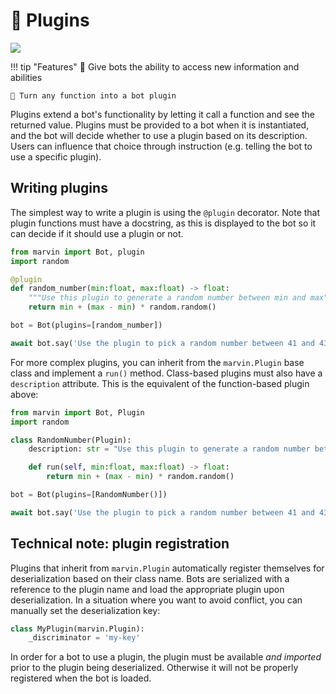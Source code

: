 # 🔌 Plugins

![](../../img/heroes/plugin_rng_hero.png)

!!! tip "Features"
    🦸 Give bots the ability to access new information and abilities
    
    🦾 Turn any function into a bot plugin

Plugins extend a bot's functionality by letting it call a function and see the returned value. Plugins must be provided to a bot when it is instantiated, and the bot will decide whether to use a plugin based on its description. Users can influence that choice through instruction (e.g. telling the bot to use a specific plugin). 

## Writing plugins

The simplest way to write a plugin is using the `@plugin` decorator. Note that plugin functions must have a docstring, as this is displayed to the bot so it can decide if it should use a plugin or not.

```python
from marvin import Bot, plugin
import random

@plugin
def random_number(min:float, max:float) -> float:
    """Use this plugin to generate a random number between min and max"""
    return min + (max - min) * random.random()

bot = Bot(plugins=[random_number])

await bot.say('Use the plugin to pick a random number between 41 and 43')
```

For more complex plugins, you can inherit from the `marvin.Plugin` base class and implement a `run()` method. Class-based plugins must also have a `description` attribute. This is the equivalent of the function-based plugin above:

```python
from marvin import Bot, Plugin
import random

class RandomNumber(Plugin):
    description: str = "Use this plugin to generate a random number between min and max"

    def run(self, min:float, max:float) -> float:
        return min + (max - min) * random.random()

bot = Bot(plugins=[RandomNumber()])

await bot.say('Use the plugin to pick a random number between 41 and 43')
```



## Technical note: plugin registration

Plugins that inherit from `marvin.Plugin` automatically register themselves for deserialization based on their class name. Bots are serialized with a reference to the plugin name and load the appropriate plugin upon deserialization. In a situation where you want to avoid conflict, you can manually set the deserialization key:

```python
class MyPlugin(marvin.Plugin):
    _discriminator = 'my-key'
```

In order for a bot to use a plugin, the plugin must be available *and imported* prior to the plugin being deserialized. Otherwise it will not be properly registered when the bot is loaded. 